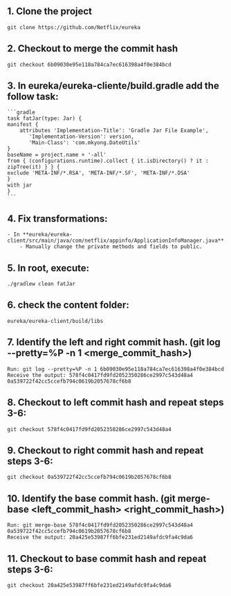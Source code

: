  ## 1. Clone the project 
    git clone https://github.com/Netflix/eureka

## 2. Checkout to merge the commit hash
    git checkout 6b09030e95e118a784ca7ec616398a4f0e384bcd

## 3. In **eureka/eureka-cliente/build.gradle** add the follow task:
    ```gradle
    task fatJar(type: Jar) {
    manifest {
        attributes 'Implementation-Title': 'Gradle Jar File Example',  
           'Implementation-Version': version,
           'Main-Class': 'com.mkyong.DateUtils'
    }
    baseName = project.name + '-all'
    from { (configurations.runtime).collect { it.isDirectory() ? it : zipTree(it) } } {
    exclude 'META-INF/*.RSA', 'META-INF/*.SF', 'META-INF/*.DSA'
    }
    with jar
    }
    ```

## 4. Fix transformations:
    - In **eureka/eureka-client/src/main/java/com/netflix/appinfo/ApplicationInfoManager.java**
        - Manually change the private methods and fields to public.

## 5. In root, execute:
    ./gradlew clean fatJar

## 6. check the content folder: 
    eureka/eureka-client/build/libs

## 7. Identify the left and right commit hash. (git log --pretty=%P -n 1 <merge_commit_hash>)
    Run: git log --pretty=%P -n 1 6b09030e95e118a784ca7ec616398a4f0e384bcd
    Receive the output: 578f4c0417fd9fd2052350286ce2997c543d48a4 0a539722f42cc5ccefb794c0619b2057678cf6b8

## 8. Checkout to left commit hash and repeat steps 3-6:
    git checkout 578f4c0417fd9fd2052350286ce2997c543d48a4

## 9. Checkout to right commit hash and repeat steps 3-6:
    git checkout 0a539722f42cc5ccefb794c0619b2057678cf6b8

## 10. Identify the base commit hash. (git merge-base <left_commit_hash> <right_commit_hash>)
    Run: git merge-base 578f4c0417fd9fd2052350286ce2997c543d48a4 0a539722f42cc5ccefb794c0619b2057678cf6b8
    Receive the output: 20a425e53987ff6bfe231ed2149afdc9fa4c9da6

## 11. Checkout to base commit hash and repeat steps 3-6:
    git checkout 20a425e53987ff6bfe231ed2149afdc9fa4c9da6


